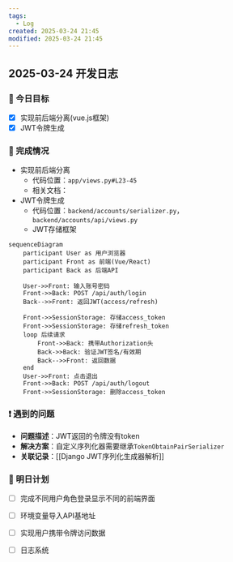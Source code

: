 ```yaml
---
tags:
  - Log
created: 2025-03-24 21:45
modified: 2025-03-24 21:45
---
```


## 2025-03-24 开发日志

### 🎯 今日目标
- [x] 实现前后端分离(vue.js框架)
- [x] JWT令牌生成

### 📝 完成情况
- 实现前后端分离
  - 代码位置：`app/views.py#L23-45`
  - 相关文档：
- JWT令牌生成
  - 代码位置：`backend/accounts/serializer.py`，`backend/accounts/api/views.py`
  - JWT存储框架
```mermaid
sequenceDiagram
    participant User as 用户浏览器
    participant Front as 前端(Vue/React)
    participant Back as 后端API
    
    User->>Front: 输入账号密码
    Front->>Back: POST /api/auth/login
    Back-->>Front: 返回JWT(access/refresh)
    
    Front->>SessionStorage: 存储access_token
    Front->>SessionStorage: 存储refresh_token
    loop 后续请求
        Front->>Back: 携带Authorization头
        Back->>Back: 验证JWT签名/有效期
        Back-->>Front: 返回数据
    end
    User->>Front: 点击退出
    Front->>Back: POST /api/auth/logout
    Front->>SessionStorage: 删除access_token

```

### ❗ 遇到的问题
- **问题描述**：JWT返回的令牌没有token
- **解决方案**：自定义序列化器需要继承`TokenObtainPairSerializer`
- **关联记录**：[[Django JWT序列化生成器解析]]

### 🌱 明日计划
- [ ] 完成不同用户角色登录显示不同的前端界面
- [ ] 环境变量导入API基地址
- [ ] 实现用户携带令牌访问数据
- [ ] 日志系统


